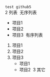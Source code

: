 ```test github5```  
2 列表  
无序列表  
* 项目1  
* 项目2  
* 项目3  
有序列表    
1. 项目1  
2. 项目2 
3. 项目3     
   * 项目1     
   * 项目2  
3 其它 
